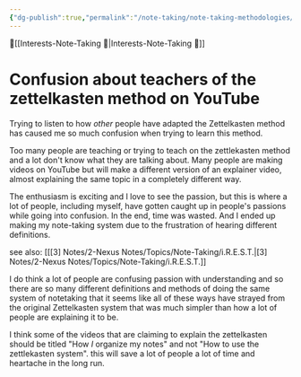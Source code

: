 ```yaml
---
{"dg-publish":true,"permalink":"/note-taking/note-taking-methodologies/confusion-about-teachers-of-the-zettelkasten-method-on-you-tube/"}
---
```


🔺[[Interests-Note-Taking 💎\|Interests-Note-Taking 💎]]

# Confusion about  teachers  of the zettelkasten method on YouTube

Trying to listen to how _other_ people have adapted the Zettelkasten method has caused me so much confusion when trying to learn this method. 

Too many people are teaching or trying to teach on the zettlekasten method and a lot don't know what they are talking about. Many people are making videos on YouTube but will make a different version of an explainer video, almost explaining the same topic in a completely different way.

The enthusiasm is exciting and I love to see the passion, but this is where a lot of people, including myself, have gotten caught up in people's passions while going into confusion. In the end, time was wasted. And I ended up making my note-taking system due to the frustration of hearing different definitions.

see also: [[[3] Notes/2-Nexus Notes/Topics/Note-Taking/i.R.E.S.T.\|[3] Notes/2-Nexus Notes/Topics/Note-Taking/i.R.E.S.T.]]

I do think a lot of people are confusing passion with understanding and so there are so many different definitions and methods of doing the same system of notetaking that it seems like all of these ways have strayed from the original Zettelkasten system that was much simpler than how a lot of people are explaining it to be. 

I think some of the videos that are claiming to explain the zettelkasten should be titled "How _I_ organize my notes" and not "How to use the zettlekasten system". this will save a lot of people a lot of time and heartache in the long run.


